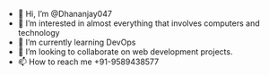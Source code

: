 - 👋 Hi, I’m @Dhananjay047
- 👀 I’m interested in almost everything that involves computers and technology
- 🌱 I’m currently learning DevOps
- 💞️ I’m looking to collaborate on web development projects.
- 📫 How to reach me +91-9589438577

<!---
Dhananjay047/Dhananjay047 is a ✨ special ✨ repository because its `README.md` (this file) appears on your GitHub profile.
You can click the Preview link to take a look at your changes.
--->

